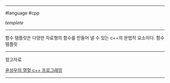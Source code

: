 
---

#language #cpp 

*templete*

---

함수 템플릿은 다양한 자료형의 함수를 만들어 낼 수 있는 c++의 문법적 요소이다.
함수 템플릿 

---

참고자료

[윤성우의 열혈 c++ 프로그래밍](https://product.kyobobook.co.kr/detail/S000001589147)

---
